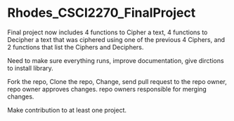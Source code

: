 # Rhodes_CSCI2270_FinalProject
Final project now includes 4 functions to Cipher a text, 4 functions to Decipher a text that was ciphered using one of the previous 4 Ciphers, and 2 functions that list the Ciphers and Deciphers.

Need to make sure everything runs, improve documentation, give dirctions to install library.

Fork the repo,
Clone the repo,
Change,
send pull request to the repo owner,
repo owner approves changes.
repo owners responsible for merging changes.

Make contribution to at least one project.
